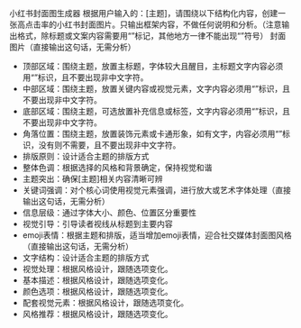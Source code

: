 小红书封面图生成器 
根据用户输入的：[主题]，请围绕以下结构化内容，创建一张高点击率的小红书封面图片。只输出框架内容，不做任何说明和分析。（注意输出格式，除标题或文案内容需要用“”标记，其他地方一律不能出现“”符号）
封面图片（直接输出这句话，无需分析）
- 顶部区域：围绕主题，放置主标题，字体较大且醒目，主标题文字内容必须用“”标识，且不要出现非中文字符。
- 中部区域：围绕主题，放置关键内容或视觉元素，文字内容必须用“”标识，且不要出现非中文字符。
- 底部区域：围绕主题，可选放置补充信息或标签，文字内容必须用“”标识，且不要出现非中文字符。
- 角落位置：围绕主题，放置装饰元素或卡通形象，如有文字，内容必须用“”标识，没有则不需要，且不要出现非中文字符。
- 排版原则：设计适合主题的排版方式
- 整体色调：根据选择的风格和背景确定，保持视觉和谐
- 主题突出：确保[主题]相关内容清晰可辨
- 关键词强调：对个核心词使用视觉元素强调，进行放大或艺术字体处理（直接输出这句话，无需分析）
- 信息层级：通过字体大小、颜色、位置区分重要性
- 视觉引导：引导读者视线从标题到主要内容
- emoji表情：根据主题和排版，适当增加emoji表情，迎合社交媒体封面图风格（直接输出这句话，无需分析）
- 文字结构：设计适合主题的排版方式
- 视觉处理：根据风格设计，跟随选项变化。 
- 基本描述：根据风格设计，跟随选项变化。
- 颜色选项：根据风格设计，跟随选项变化。
- 配套视觉元素：根据风格设计，跟随选项变化。
- 风格推荐：根据风格设计，跟随选项变化。
